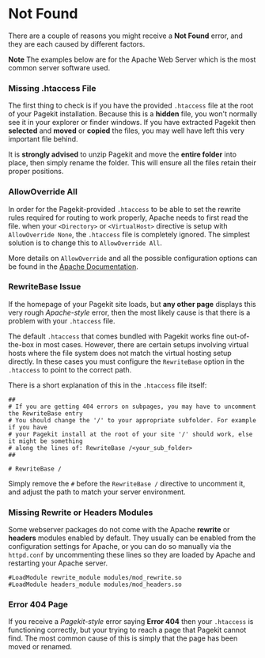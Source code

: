 # Not Found

There are a couple of reasons you might receive a **Not Found** error, and they are each caused by different factors.

**Note** The examples below are for the Apache Web Server which is the most common server software used.

### Missing .htaccess File

The first thing to check is if you have the provided `.htaccess` file at the root of your Pagekit installation. Because this is a **hidden** file, you won't normally see it in your explorer or finder windows. If you have extracted Pagekit then **selected** and **moved** or **copied** the files, you may well have left this very important file behind.

It is **strongly advised** to unzip Pagekit and move the **entire folder** into place, then simply rename the folder. This will ensure all the files retain their proper positions.

### AllowOverride All

In order for the Pagekit-provided `.htaccess` to be able to set the rewrite rules required for routing to work properly, Apache needs to first read the file. when your `<Directory>` or `<VirtualHost>` directive is setup with `AllowOverride None`, the `.htaccess` file is completely ignored. The simplest solution is to change this to `AllowOverride All`.

More details on `AllowOverride` and all the possible configuration options can be found in the [Apache Documentation](http://httpd.apache.org/docs/2.4/mod/core.html#allowoverride).

### RewriteBase Issue

If the homepage of your Pagekit site loads, but **any other page** displays this very rough _Apache-style_ error, then the most likely cause is that there is a problem with your `.htaccess` file.

The default `.htaccess` that comes bundled with Pagekit works fine out-of-the-box in most cases. However, there are certain setups involving virtual hosts where the file system does not match the virtual hosting setup directly. In these cases you must configure the `RewriteBase` option in the `.htaccess` to point to the correct path.

There is a short explanation of this in the `.htaccess` file itself:

```
##
# If you are getting 404 errors on subpages, you may have to uncomment the RewriteBase entry
# You should change the '/' to your appropriate subfolder. For example if you have
# your Pagekit install at the root of your site '/' should work, else it might be something
# along the lines of: RewriteBase /<your_sub_folder>
##

# RewriteBase /
```

Simply remove the `#` before the `RewriteBase /` directive to uncomment it, and adjust the path to match your server environment.

### Missing Rewrite or Headers Modules

Some webserver packages do not come with the Apache **rewrite** or **headers** modules enabled by default. They usually can be enabled from the configuration settings for Apache, or you can do so manually via the `httpd.conf` by uncommenting these lines so they are loaded by Apache and restarting your Apache server.

```
#LoadModule rewrite_module modules/mod_rewrite.so
#LoadModule headers_module modules/mod_headers.so
```

### Error 404 Page

If you receive a _Pagekit-style_ error saying **Error 404** then your `.htaccess` is functioning correctly, but your trying to reach a page that Pagekit cannot find. The most common cause of this is simply that the page has been moved or renamed.
